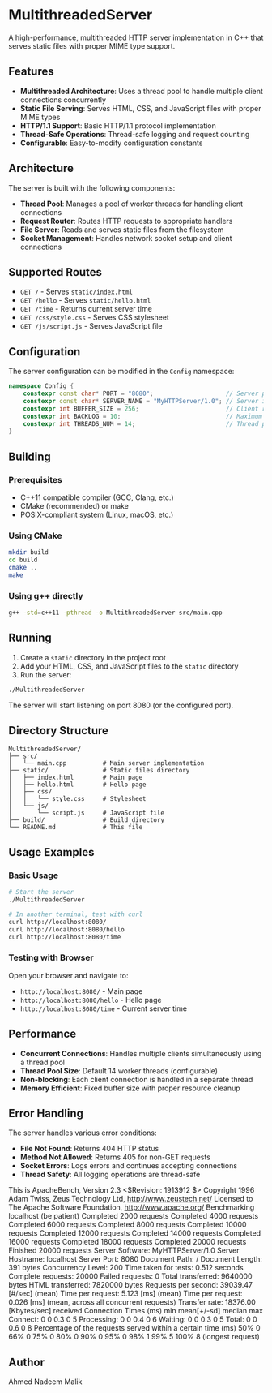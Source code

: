 # MultithreadedServer

A high-performance, multithreaded HTTP server implementation in C++ that serves static files with proper MIME type support.

## Features

- **Multithreaded Architecture**: Uses a thread pool to handle multiple client connections concurrently
- **Static File Serving**: Serves HTML, CSS, and JavaScript files with proper MIME types
- **HTTP/1.1 Support**: Basic HTTP/1.1 protocol implementation
- **Thread-Safe Operations**: Thread-safe logging and request counting
- **Configurable**: Easy-to-modify configuration constants

## Architecture

The server is built with the following components:

- **Thread Pool**: Manages a pool of worker threads for handling client connections
- **Request Router**: Routes HTTP requests to appropriate handlers
- **File Server**: Reads and serves static files from the filesystem
- **Socket Management**: Handles network socket setup and client connections

## Supported Routes

- `GET /` - Serves `static/index.html`
- `GET /hello` - Serves `static/hello.html`  
- `GET /time` - Returns current server time
- `GET /css/style.css` - Serves CSS stylesheet
- `GET /js/script.js` - Serves JavaScript file

## Configuration

The server configuration can be modified in the `Config` namespace:

```cpp
namespace Config {
    constexpr const char* PORT = "8080";                    // Server port
    constexpr const char* SERVER_NAME = "MyHTTPServer/1.0"; // Server identification
    constexpr int BUFFER_SIZE = 256;                        // Client request buffer size
    constexpr int BACKLOG = 10;                             // Maximum pending connections
    constexpr int THREADS_NUM = 14;                         // Thread pool size
}
```

## Building

### Prerequisites

- C++11 compatible compiler (GCC, Clang, etc.)
- CMake (recommended) or make
- POSIX-compliant system (Linux, macOS, etc.)

### Using CMake

```bash
mkdir build
cd build
cmake ..
make
```

### Using g++ directly

```bash
g++ -std=c++11 -pthread -o MultithreadedServer src/main.cpp
```

## Running

1. Create a `static` directory in the project root
2. Add your HTML, CSS, and JavaScript files to the `static` directory
3. Run the server:

```bash
./MultithreadedServer
```

The server will start listening on port 8080 (or the configured port).

## Directory Structure

```
MultithreadedServer/
├── src/
│   └── main.cpp          # Main server implementation
├── static/               # Static files directory
│   ├── index.html        # Main page
│   ├── hello.html        # Hello page
│   ├── css/
│   │   └── style.css     # Stylesheet
│   └── js/
│       └── script.js     # JavaScript file
├── build/                # Build directory
└── README.md             # This file
```

## Usage Examples

### Basic Usage

```bash
# Start the server
./MultithreadedServer

# In another terminal, test with curl
curl http://localhost:8080/
curl http://localhost:8080/hello
curl http://localhost:8080/time
```

### Testing with Browser

Open your browser and navigate to:
- `http://localhost:8080/` - Main page
- `http://localhost:8080/hello` - Hello page
- `http://localhost:8080/time` - Current server time

## Performance

- **Concurrent Connections**: Handles multiple clients simultaneously using a thread pool
- **Thread Pool Size**: Default 14 worker threads (configurable)
- **Non-blocking**: Each client connection is handled in a separate thread
- **Memory Efficient**: Fixed buffer size with proper resource cleanup

## Error Handling

The server handles various error conditions:

- **File Not Found**: Returns 404 HTTP status
- **Method Not Allowed**: Returns 405 for non-GET requests
- **Socket Errors**: Logs errors and continues accepting connections
- **Thread Safety**: All logging operations are thread-safe

This is ApacheBench, Version 2.3 <$Revision: 1913912 $>
Copyright 1996 Adam Twiss, Zeus Technology Ltd, http://www.zeustech.net/
Licensed to The Apache Software Foundation, http://www.apache.org/
Benchmarking localhost (be patient)
Completed 2000 requests
Completed 4000 requests
Completed 6000 requests
Completed 8000 requests
Completed 10000 requests
Completed 12000 requests
Completed 14000 requests
Completed 16000 requests
Completed 18000 requests
Completed 20000 requests
Finished 20000 requests
Server Software:        MyHTTPServer/1.0
Server Hostname:        localhost
Server Port:            8080
Document Path:          /
Document Length:        391 bytes
Concurrency Level:      200
Time taken for tests:   0.512 seconds
Complete requests:      20000
Failed requests:        0
Total transferred:      9640000 bytes
HTML transferred:       7820000 bytes
Requests per second:    39039.47 [#/sec] (mean)
Time per request:       5.123 [ms] (mean)
Time per request:       0.026 [ms] (mean, across all concurrent requests)
Transfer rate:          18376.00 [Kbytes/sec] received
Connection Times (ms)
              min  mean[+/-sd] median   max
Connect:        0    0   0.3      0       5
Processing:     0    0   0.4      0       6
Waiting:        0    0   0.3      0       5
Total:          0    0   0.6      0       8
Percentage of the requests served within a certain time (ms)
  50%      0
  66%      0
  75%      0
  80%      0
  90%      0
  95%      0
  98%      1
  99%      5
 100%      8 (longest request)



## Author

Ahmed Nadeem Malik
